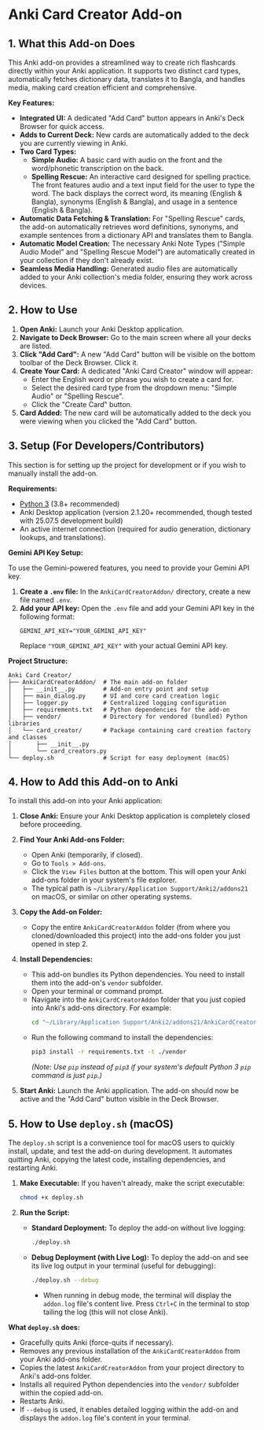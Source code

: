 # Anki Card Creator Add-on

## 1. What this Add-on Does

This Anki add-on provides a streamlined way to create rich flashcards directly within your Anki application. It supports two distinct card types, automatically fetches dictionary data, translates it to Bangla, and handles media, making card creation efficient and comprehensive.

**Key Features:**

*   **Integrated UI:** A dedicated "Add Card" button appears in Anki's Deck Browser for quick access.
*   **Adds to Current Deck:** New cards are automatically added to the deck you are currently viewing in Anki.
*   **Two Card Types:**
    *   **Simple Audio:** A basic card with audio on the front and the word/phonetic transcription on the back.
    *   **Spelling Rescue:** An interactive card designed for spelling practice. The front features audio and a text input field for the user to type the word. The back displays the correct word, its meaning (English & Bangla), synonyms (English & Bangla), and usage in a sentence (English & Bangla).
*   **Automatic Data Fetching & Translation:** For "Spelling Rescue" cards, the add-on automatically retrieves word definitions, synonyms, and example sentences from a dictionary API and translates them to Bangla.
*   **Automatic Model Creation:** The necessary Anki Note Types ("Simple Audio Model" and "Spelling Rescue Model") are automatically created in your collection if they don't already exist.
*   **Seamless Media Handling:** Generated audio files are automatically added to your Anki collection's media folder, ensuring they work across devices.

## 2. How to Use

1.  **Open Anki:** Launch your Anki Desktop application.
2.  **Navigate to Deck Browser:** Go to the main screen where all your decks are listed.
3.  **Click "Add Card":** A new "Add Card" button will be visible on the bottom toolbar of the Deck Browser. Click it.
4.  **Create Your Card:** A dedicated "Anki Card Creator" window will appear:
    *   Enter the English word or phrase you wish to create a card for.
    *   Select the desired card type from the dropdown menu: "Simple Audio" or "Spelling Rescue".
    *   Click the "Create Card" button.
5.  **Card Added:** The new card will be automatically added to the deck you were viewing when you clicked the "Add Card" button.

## 3. Setup (For Developers/Contributors)

This section is for setting up the project for development or if you wish to manually install the add-on.

**Requirements:**

*   [Python 3](https://www.python.org/downloads/) (3.8+ recommended)
*   Anki Desktop application (version 2.1.20+ recommended, though tested with 25.07.5 development build)
*   An active internet connection (required for audio generation, dictionary lookups, and translations).

**Gemini API Key Setup:**

To use the Gemini-powered features, you need to provide your Gemini API key.

1.  **Create a `.env` file:** In the `AnkiCardCreatorAddon/` directory, create a new file named `.env`.
2.  **Add your API key:** Open the `.env` file and add your Gemini API key in the following format:
    ```
    GEMINI_API_KEY="YOUR_GEMINI_API_KEY"
    ```
    Replace `"YOUR_GEMINI_API_KEY"` with your actual Gemini API key.

**Project Structure:**

```
Anki Card Creator/
├── AnkiCardCreatorAddon/  # The main add-on folder
│   ├── __init__.py        # Add-on entry point and setup
│   ├── main_dialog.py     # UI and core card creation logic
│   ├── logger.py          # Centralized logging configuration
│   ├── requirements.txt   # Python dependencies for the add-on
│   ├── vendor/            # Directory for vendored (bundled) Python libraries
│   └── card_creator/      # Package containing card creation factory and classes
│       ├── __init__.py
│       └── card_creators.py
└── deploy.sh              # Script for easy deployment (macOS)
```

## 4. How to Add this Add-on to Anki

To install this add-on into your Anki application:

1.  **Close Anki:** Ensure your Anki Desktop application is completely closed before proceeding.

2.  **Find Your Anki Add-ons Folder:**
    *   Open Anki (temporarily, if closed).
    *   Go to `Tools > Add-ons`.
    *   Click the `View Files` button at the bottom. This will open your Anki add-ons folder in your system's file explorer.
    *   The typical path is `~/Library/Application Support/Anki2/addons21` on macOS, or similar on other operating systems.

3.  **Copy the Add-on Folder:**
    *   Copy the entire `AnkiCardCreatorAddon` folder (from where you cloned/downloaded this project) into the add-ons folder you just opened in step 2.

4.  **Install Dependencies:**
    *   This add-on bundles its Python dependencies. You need to install them into the add-on's `vendor` subfolder.
    *   Open your terminal or command prompt.
    *   Navigate into the `AnkiCardCreatorAddon` folder that you just copied into Anki's add-ons directory. For example:
        ```bash
        cd "~/Library/Application Support/Anki2/addons21/AnkiCardCreatorAddon"
        ```
    *   Run the following command to install the dependencies:
        ```bash
        pip3 install -r requirements.txt -t ./vendor
        ```
        *(Note: Use `pip` instead of `pip3` if your system's default Python 3 `pip` command is just `pip`.)*

5.  **Start Anki:** Launch the Anki application. The add-on should now be active and the "Add Card" button visible in the Deck Browser.

## 5. How to Use `deploy.sh` (macOS)

The `deploy.sh` script is a convenience tool for macOS users to quickly install, update, and test the add-on during development. It automates quitting Anki, copying the latest code, installing dependencies, and restarting Anki.

1.  **Make Executable:** If you haven't already, make the script executable:
    ```bash
    chmod +x deploy.sh
    ```

2.  **Run the Script:**
    *   **Standard Deployment:** To deploy the add-on without live logging:
        ```bash
        ./deploy.sh
        ```
    *   **Debug Deployment (with Live Log):** To deploy the add-on and see its live log output in your terminal (useful for debugging):
        ```bash
        ./deploy.sh --debug
        ```
        *   When running in debug mode, the terminal will display the `addon.log` file's content live. Press `Ctrl+C` in the terminal to stop tailing the log (this will not close Anki).

**What `deploy.sh` does:**

*   Gracefully quits Anki (force-quits if necessary).
*   Removes any previous installation of the `AnkiCardCreatorAddon` from your Anki add-ons folder.
*   Copies the latest `AnkiCardCreatorAddon` from your project directory to Anki's add-ons folder.
*   Installs all required Python dependencies into the `vendor/` subfolder within the copied add-on.
*   Restarts Anki.
*   If `--debug` is used, it enables detailed logging within the add-on and displays the `addon.log` file's content in your terminal.
